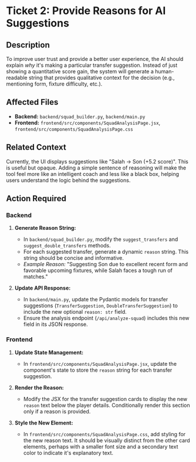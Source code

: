 # Ticket 2: Provide Reasons for AI Suggestions

## Description

To improve user trust and provide a better user experience, the AI should explain *why* it's making a particular transfer suggestion. Instead of just showing a quantitative score gain, the system will generate a human-readable string that provides qualitative context for the decision (e.g., mentioning form, fixture difficulty, etc.).

## Affected Files

-   **Backend:** `backend/squad_builder.py`, `backend/main.py`
-   **Frontend:** `frontend/src/components/SquadAnalysisPage.jsx`, `frontend/src/components/SquadAnalysisPage.css`

## Related Context

Currently, the UI displays suggestions like "Salah -> Son (+5.2 score)". This is useful but opaque. Adding a simple sentence of reasoning will make the tool feel more like an intelligent coach and less like a black box, helping users understand the logic behind the suggestions.

## Action Required

### Backend

1.  **Generate Reason String:**
    *   In `backend/squad_builder.py`, modify the `suggest_transfers` and `suggest_double_transfers` methods.
    *   For each suggested transfer, generate a dynamic `reason` string. This string should be concise and informative.
    *   *Example Reason:* "Suggesting Son due to excellent recent form and favorable upcoming fixtures, while Salah faces a tough run of matches."

2.  **Update API Response:**
    *   In `backend/main.py`, update the Pydantic models for transfer suggestions (`TransferSuggestion`, `DoubleTransferSuggestion`) to include the new optional `reason: str` field.
    *   Ensure the analysis endpoint (`/api/analyze-squad`) includes this new field in its JSON response.

### Frontend

1.  **Update State Management:**
    *   In `frontend/src/components/SquadAnalysisPage.jsx`, update the component's state to store the `reason` string for each transfer suggestion.

2.  **Render the Reason:**
    *   Modify the JSX for the transfer suggestion cards to display the new `reason` text below the player details. Conditionally render this section only if a reason is provided.

3.  **Style the New Element:**
    *   In `frontend/src/components/SquadAnalysisPage.css`, add styling for the new reason text. It should be visually distinct from the other card elements, perhaps with a smaller font size and a secondary text color to indicate it's explanatory text. 